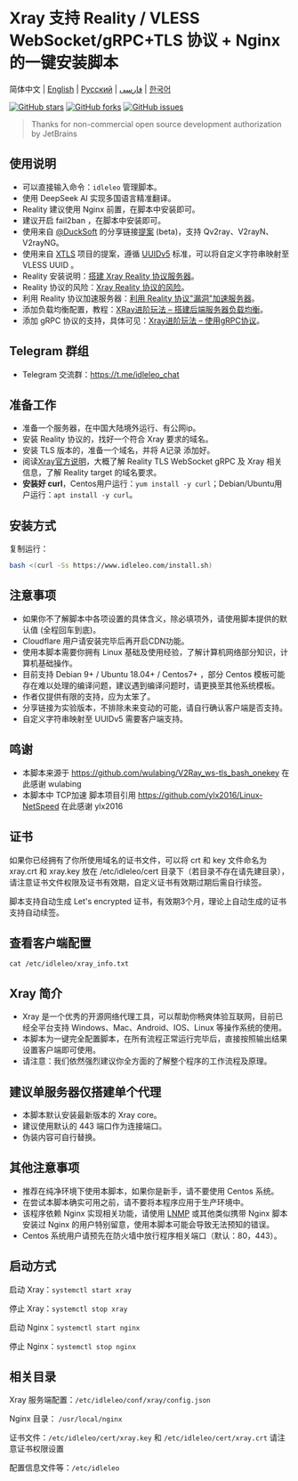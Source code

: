 # Xray 支持 Reality / VLESS WebSocket/gRPC+TLS 协议 + Nginx 的一键安装脚本

简体中文 | [English](/languages/en/README.md) | [Русский](/languages/ru/README.md) | [فارسی](/languages/fa/README.md) | [한국어](/languages/ko/README.md)

[![GitHub stars](https://img.shields.io/github/stars/hello-yunshu/Xray_bash_onekey?color=%230885ce)](https://github.com/hello-yunshu/Xray_bash_onekey/stargazers) [![GitHub forks](https://img.shields.io/github/forks/hello-yunshu/Xray_bash_onekey?color=%230885ce)](https://github.com/hello-yunshu/Xray_bash_onekey/network) [![GitHub issues](https://img.shields.io/github/issues/hello-yunshu/Xray_bash_onekey)](https://github.com/hello-yunshu/Xray_bash_onekey/issues)

> Thanks for non-commercial open source development authorization by JetBrains

## 使用说明

* 可以直接输入命令：`idleleo` 管理脚本。
* 使用 DeepSeek AI 实现多国语言精准翻译。
* Reality 建议使用 Nginx 前置，在脚本中安装即可。
* 建议开启 fail2ban ，在脚本中安装即可。
* 使用来自 [@DuckSoft](https://github.com/DuckSoft) 的分享链接[提案](https://github.com/XTLS/Xray-core/issues/91) (beta)，支持 Qv2ray、V2rayN、V2rayNG。
* 使用来自 [XTLS](https://github.com/XTLS/Xray-core/issues/158) 项目的提案，遵循 [UUIDv5](https://tools.ietf.org/html/rfc4122#section-4.3) 标准，可以将自定义字符串映射至 VLESS UUID 。
* Reality 安装说明：[搭建 Xray Reality 协议服务器](https://hey.run/archives/da-jian-xray-reality-xie-yi-fu-wu-qi)。
* Reality 协议的风险：[Xray Reality 协议的风险](https://hey.run/archives/reality-xie-yi-de-feng-xian)。
* 利用 Reality 协议加速服务器：[利用 Reality 协议"漏洞"加速服务器](https://hey.run/archives/use-reality)。
* 添加负载均衡配置，教程：[XRay进阶玩法 – 搭建后端服务器负载均衡](https://hey.run/archives/xrayjin-jie-wan-fa---da-jian-hou-duan-fu-wu-qi-fu-zai-jun-heng)。
* 添加 gRPC 协议的支持，具体可见：[Xray进阶玩法 – 使用gRPC协议](https://hey.run/archives/xrayjin-jie-wan-fa---shi-yong-grpcxie-yi)。

## Telegram 群组

* Telegram 交流群：<https://t.me/idleleo_chat>

## 准备工作

* 准备一个服务器，在中国大陆境外运行、有公网ip。
* 安装 Reality 协议的，找好一个符合 Xray 要求的域名。
* 安装 TLS 版本的，准备一个域名，并将 A记录 添加好。
* 阅读[Xray官方说明](https://xtls.github.io)，大概了解 Reality TLS WebSocket gRPC 及 Xray 相关信息，了解 Reality target 的域名要求。
* **安装好 curl**，Centos用户运行：`yum install -y curl`；Debian/Ubuntu用户运行：`apt install -y curl`。

## 安装方式

复制运行：

``` bash
bash <(curl -Ss https://www.idleleo.com/install.sh)
```

## 注意事项

* 如果你不了解脚本中各项设置的具体含义，除必填项外，请使用脚本提供的默认值 (全程回车到底)。
* Cloudflare 用户请安装完毕后再开启CDN功能。
* 使用本脚本需要你拥有 Linux 基础及使用经验，了解计算机网络部分知识，计算机基础操作。
* 目前支持 Debian 9+ / Ubuntu 18.04+ / Centos7+ ，部分 Centos 模板可能存在难以处理的编译问题，建议遇到编译问题时，请更换至其他系统模板。
* 作者仅提供有限的支持，应为太笨了。
* 分享链接为实验版本，不排除未来变动的可能，请自行确认客户端是否支持。
* 自定义字符串映射至 UUIDv5 需要客户端支持。

## 鸣谢

* 本脚本来源于 <https://github.com/wulabing/V2Ray_ws-tls_bash_onekey> 在此感谢 wulabing
* 本脚本中 TCP加速 脚本项目引用 <https://github.com/ylx2016/Linux-NetSpeed> 在此感谢 ylx2016

## 证书

如果你已经拥有了你所使用域名的证书文件，可以将 crt 和 key 文件命名为 xray.crt 和 xray.key 放在 /etc/idleleo/cert 目录下（若目录不存在请先建目录），请注意证书文件权限及证书有效期，自定义证书有效期过期后需自行续签。

脚本支持自动生成 Let's encrypted 证书，有效期3个月，理论上自动生成的证书支持自动续签。

## 查看客户端配置

`cat /etc/idleleo/xray_info.txt`

## Xray 简介

* Xray 是一个优秀的开源网络代理工具，可以帮助你畅爽体验互联网，目前已经全平台支持 Windows、Mac、Android、IOS、Linux 等操作系统的使用。
* 本脚本为一键完全配置脚本，在所有流程正常运行完毕后，直接按照输出结果设置客户端即可使用。
* 请注意：我们依然强烈建议你全方面的了解整个程序的工作流程及原理。

## 建议单服务器仅搭建单个代理

* 本脚本默认安装最新版本的 Xray core。
* 建议使用默认的 443 端口作为连接端口。
* 伪装内容可自行替换。

## 其他注意事项

* 推荐在纯净环境下使用本脚本，如果你是新手，请不要使用 Centos 系统。
* 在尝试本脚本确实可用之前，请不要将本程序应用于生产环境中。
* 该程序依赖 Nginx 实现相关功能，请使用 [LNMP](https://lnmp.org) 或其他类似携带 Nginx 脚本安装过 Nginx 的用户特别留意，使用本脚本可能会导致无法预知的错误。
* Centos 系统用户请预先在防火墙中放行程序相关端口（默认：80，443）。

## 启动方式

启动 Xray：`systemctl start xray`

停止 Xray：`systemctl stop xray`

启动 Nginx：`systemctl start nginx`

停止 Nginx：`systemctl stop nginx`

## 相关目录

Xray 服务端配置：`/etc/idleleo/conf/xray/config.json`

Nginx 目录： `/usr/local/nginx`

证书文件：`/etc/idleleo/cert/xray.key` 和 `/etc/idleleo/cert/xray.crt` 请注意证书权限设置

配置信息文件等：`/etc/idleleo`
